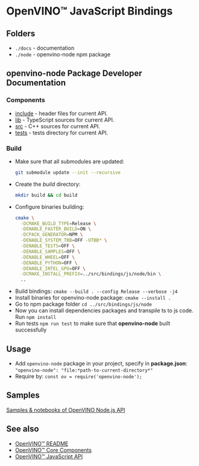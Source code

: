 # OpenVINO™ JavaScript Bindings

## Folders

- `./docs` - documentation
- `./node` - openvino-node npm package

## openvino-node Package Developer Documentation

### Components

- [include](../node/include/) - header files for current API.
- [lib](../node/lib/) - TypeScript sources for current API.
- [src](../node/src/) - C++ sources for current API.
- [tests](../node/tests/) - tests directory for current API.

### Build

- Make sure that all submodules are updated:
  ```bash
  git submodule update --init --recursive
  ```
- Create the *build* directory:
  ```bash
  mkdir build && cd build
  ```
- Configure binaries building:
  ```bash
  cmake \
    -DCMAKE_BUILD_TYPE=Release \
    -DENABLE_FASTER_BUILD=ON \
    -DCPACK_GENERATOR=NPM \
    -DENABLE_SYSTEM_TBB=OFF -UTBB* \
    -DENABLE_TESTS=OFF \
    -DENABLE_SAMPLES=OFF \
    -DENABLE_WHEEL=OFF \
    -DENABLE_PYTHON=OFF \
    -DENABLE_INTEL_GPU=OFF \
    -DCMAKE_INSTALL_PREFIX=../src/bindings/js/node/bin \
    ..
  ```
- Build bindings:
  `cmake --build . --config Release --verbose -j4`
- Install binaries for openvino-node package:
  `cmake --install .`
- Go to npm package folder `cd ../src/bindings/js/node`
- Now you can install dependencies packages and transpile ts to js code. Run `npm install`
- Run tests `npm run test` to make sure that **openvino-node** built successfully

## Usage

- Add `openvino-node` package in your project, specify in **package.json**: `"openvino-node": "file:*path-to-current-directory*"`
- Require by: `const ov = require('openvino-node');`

## Samples

[Samples & notebooks of OpenVINO Node.js API](../../../../samples/js/node/README.md)

## See also

* [OpenVINO™ README](../../../../README.md)
* [OpenVINO™ Core Components](../../../README.md)
* [OpenVINO™ JavaScript API](../README.md)
